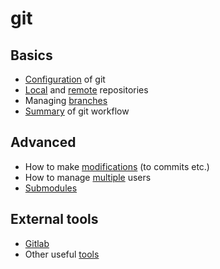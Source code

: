 # git

## Basics

- [Configuration](Config.md) of git
- [Local](Local.md) and [remote](Remote.md) repositories
- Managing [branches](Branches.md)
- [Summary](Summary.md) of git workflow



## Advanced

- How to make [modifications](Modif.md) (to commits etc.)
- How to manage [multiple](Multiple.md) users
- [Submodules](Submodules.md)


## External tools

- [Gitlab](Gitlab.md)
- Other useful [tools](Tools.md)
